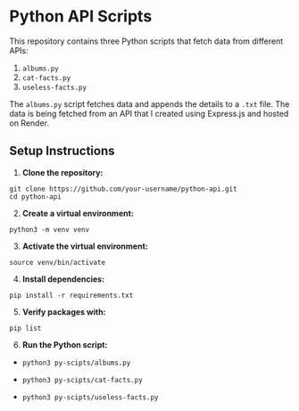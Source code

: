 # Python API Scripts

This repository contains three Python scripts that fetch data from different APIs:

1. `albums.py`
2. `cat-facts.py`
3. `useless-facts.py`

The `albums.py` script fetches data and appends the details to a `.txt` file. The data is being fetched from an API that I created using Express.js and hosted on Render.

## Setup Instructions

1. **Clone the repository:**

```
git clone https://github.com/your-username/python-api.git
cd python-api
```

2. **Create a virtual environment:**

```
python3 -m venv venv
```

3. **Activate the virtual environment:**

```
source venv/bin/activate
```

4. **Install dependencies:**

```
pip install -r requirements.txt
```

5. **Verify packages with:**

```
pip list
```

6. **Run the Python script:**

- `python3 py-scipts/albums.py`

- `python3 py-scipts/cat-facts.py`

- `python3 py-scipts/useless-facts.py`
